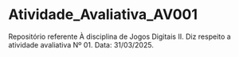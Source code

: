 # Atividade_Avaliativa_AV001
Repositório referente À disciplina de Jogos Digitais II. Diz respeito a atividade avaliativa Nº 01. Data: 31/03/2025.
